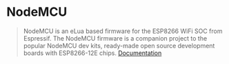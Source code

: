 # NodeMCU

> NodeMCU is an eLua based firmware for the ESP8266 WiFi SOC from Espressif. The NodeMCU firmware is a companion project to the popular NodeMCU dev kits, ready-made open source development boards with ESP8266-12E chips. [Documentation](https://nodemcu.readthedocs.io/en/master/)